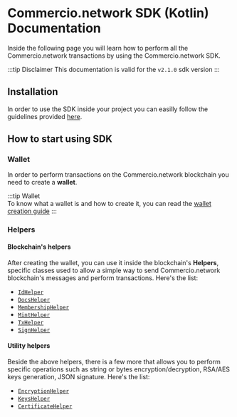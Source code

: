 # Commercio.network SDK (Kotlin) Documentation

Inside the following page you will learn how to perform all the Commercio.network
transactions  by using the Commercio.network SDK.

:::tip Disclaimer
This documentation is valid for the `v2.1.0` sdk version
:::

## Installation

In order to use the SDK inside your project you can easilly follow the guidelines
provided [here](https://jitpack.io/#commercionetwork/sdk.kt).

## How to start using SDK

### Wallet

In order to perform transactions on the Commercio.network blockchain you need to create a **wallet**.

:::tip Wallet  
To know what a wallet is and how to create it, you can read the
[wallet creation guide](wallet/create-wallet.md)
:::

### Helpers

#### Blockchain's helpers

After creating the wallet, you can use it inside the blockchain's **Helpers**,
specific classes used to allow a simple way to send Commercio.network blockchain's messages and perform transactions.
Here's the list:

* [`IdHelper`](lib/id/id_helper.md)
* [`DocsHelper`](lib/docs/docs_helper.md)
* [`MembershipHelper`](lib/membership/membership_helper.md)
* [`MintHelper`](lib/mint/mint_helper.md)
* [`TxHelper`](lib/tx/tx_helper.md)
* [`SignHelper`](lib/crypto/sign_helper.md)  

#### Utility helpers

Beside the above helpers, there is a few more that allows you to perform specific operations such as  string or bytes encryption/decryption,
RSA/AES keys generation, JSON signature.
Here's the list:

* [`EncryptionHelper`](lib/crypto/encryption_helper.md)  
* [`KeysHelper`](lib/crypto/keys_helper.md)
* [`CertificateHelper`](lib/crypto/certificate_helper.md)
